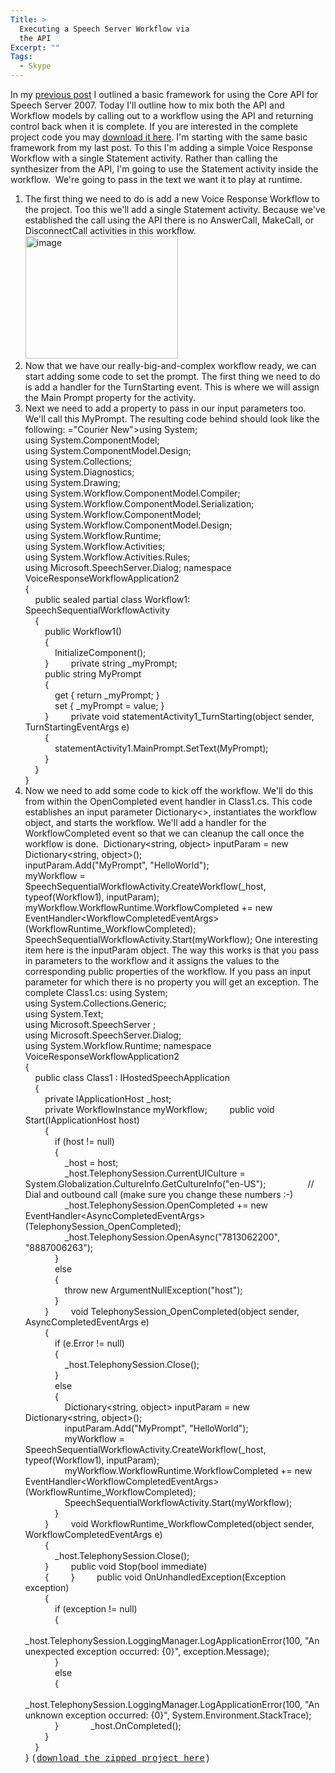 ```yaml
---
Title: >
  Executing a Speech Server Workflow via
  the API
Excerpt: ""
Tags:
  - Skype
---
```

In my <a href="http://weblogs.asp.net/mlafleur/archive/2008/07/09/getting-started-with-the-speech-server-2007-api.aspx" target="_blank">previous post</a> I outlined a basic framework for using the Core API for Speech Server 2007. Today I'll outline how to mix both the API and Workflow models by calling out to a workflow using the API and returning control back when it is complete. 
  If you are interested in the complete project code you may <a href="http://www.massivescale.com/sample_code/VoiceResponseWorkflowApplication2.zip" target="_blank">download it here</a>. 
  I'm starting with the same basic framework from my last post. To this I'm adding a simple Voice Response Workflow with a single Statement activity. Rather than calling the synthesizer from the API, I'm going to use the Statement activity inside the workflow.&#160; We're going to pass in the text we want it to play at runtime. 
  1) The first thing we need to do is add a new Voice Response Workflow to the project. Too this we'll add a single Statement activity. Because we've established the call using the API there is no AnswerCall, MakeCall, or DisconnectCall activities in this workflow.
  <a href="http://weblogs.asp.net/blogs/mlafleur/WindowsLiveWriter/ExecutingaSpeechServerWorkflowviatheAPI_102B2/image_2.png"><img style="border-top-width: 0px; border-left-width: 0px; border-bottom-width: 0px; border-right-width: 0px" height="196" alt="image" src="http://weblogs.asp.net/blogs/mlafleur/WindowsLiveWriter/ExecutingaSpeechServerWorkflowviatheAPI_102B2/image_thumb.png" width="244" border="0" /></a> 
  &#160;
  2) Now that we have our really-big-and-complex workflow ready, we can start adding some code to set the prompt. The first thing we need to do is add a handler for the TurnStarting event. This is where we will assign the Main Prompt property for the activity.
  3) Next we need to add a property to pass in our input parameters too. We'll call this MyPrompt. The resulting code behind should look like the following:
  ="Courier New">using System;      <br />using System.ComponentModel;       <br />using System.ComponentModel.Design;       <br />using System.Collections;       <br />using System.Diagnostics;       <br />using System.Drawing;       <br />using System.Workflow.ComponentModel.Compiler;       <br />using System.Workflow.ComponentModel.Serialization;       <br />using System.Workflow.ComponentModel;       <br />using System.Workflow.ComponentModel.Design;       <br />using System.Workflow.Runtime;       <br />using System.Workflow.Activities;       <br />using System.Workflow.Activities.Rules;       <br />using Microsoft.SpeechServer.Dialog; </font>
  namespace VoiceResponseWorkflowApplication2      <br />{       <br />&#160;&#160;&#160; public sealed partial class Workflow1: SpeechSequentialWorkflowActivity       <br />&#160;&#160;&#160; {       <br />&#160;&#160;&#160;&#160;&#160;&#160;&#160; public Workflow1()       <br />&#160;&#160;&#160;&#160;&#160;&#160;&#160; {       <br />&#160;&#160;&#160;&#160;&#160;&#160;&#160;&#160;&#160;&#160;&#160; InitializeComponent();&#160;&#160;&#160;&#160;&#160;&#160;&#160;&#160;&#160;&#160;&#160; <br />&#160;&#160;&#160;&#160;&#160;&#160;&#160; } 
  &#160;&#160;&#160;&#160;&#160;&#160;&#160; private string _myPrompt;      <br />&#160;&#160;&#160;&#160;&#160;&#160;&#160; public string MyPrompt       <br />&#160;&#160;&#160;&#160;&#160;&#160;&#160; {       <br />&#160;&#160;&#160;&#160;&#160;&#160;&#160;&#160;&#160;&#160;&#160; get { return _myPrompt; }       <br />&#160;&#160;&#160;&#160;&#160;&#160;&#160;&#160;&#160;&#160;&#160; set { _myPrompt = value; }       <br />&#160;&#160;&#160;&#160;&#160;&#160;&#160; } 
  &#160;&#160;&#160;&#160;&#160;&#160;&#160; private void statementActivity1_TurnStarting(object sender, TurnStartingEventArgs e)      <br />&#160;&#160;&#160;&#160;&#160;&#160;&#160; {       <br />&#160;&#160;&#160;&#160;&#160;&#160;&#160;&#160;&#160;&#160;&#160; statementActivity1.MainPrompt.SetText(MyPrompt);       <br />&#160;&#160;&#160;&#160;&#160;&#160;&#160; }       <br />&#160;&#160;&#160; }       <br />}
  4) Now we need to add some code to kick off the workflow. We'll do this from within the OpenCompleted event handler in Class1.cs. This code establishes an input parameter Dictionary&lt;&gt;, instantiates the workflow object, and starts the workflow. We'll add a handler for the WorkflowCompleted event so that we can cleanup the call once the workflow is done.&#160; 
  Dictionary&lt;string, object&gt; inputParam = new Dictionary&lt;string, object&gt;();      <br />inputParam.Add("MyPrompt", "HelloWorld");       <br />myWorkflow = SpeechSequentialWorkflowActivity.CreateWorkflow(_host, typeof(Workflow1), inputParam);       <br />myWorkflow.WorkflowRuntime.WorkflowCompleted += new EventHandler&lt;WorkflowCompletedEventArgs&gt;(WorkflowRuntime_WorkflowCompleted);       <br />SpeechSequentialWorkflowActivity.Start(myWorkflow);
  One interesting item here is the inputParam object. The way this works is that you pass in parameters to the workflow and it assigns the values to the corresponding public properties of the workflow. If you pass an input parameter for which there is no property you will get an exception. 
  The complete Class1.cs: 
  using System;      <br />using System.Collections.Generic;       <br />using System.Text;       <br />using Microsoft.SpeechServer ;       <br />using Microsoft.SpeechServer.Dialog;       <br />using System.Workflow.Runtime; 
  namespace VoiceResponseWorkflowApplication2      <br />{       <br />&#160;&#160;&#160; public class Class1 : IHostedSpeechApplication       <br />&#160;&#160;&#160; {       <br />&#160;&#160;&#160;&#160;&#160;&#160;&#160; private IApplicationHost _host;       <br />&#160;&#160;&#160;&#160;&#160;&#160;&#160; private WorkflowInstance myWorkflow; 
  &#160;&#160;&#160;&#160;&#160;&#160;&#160; public void Start(IApplicationHost host)      <br />&#160;&#160;&#160;&#160;&#160;&#160;&#160; {       <br />&#160;&#160;&#160;&#160;&#160;&#160;&#160;&#160;&#160;&#160;&#160; if (host != null)       <br />&#160;&#160;&#160;&#160;&#160;&#160;&#160;&#160;&#160;&#160;&#160; {       <br />&#160;&#160;&#160;&#160;&#160;&#160;&#160;&#160;&#160;&#160;&#160;&#160;&#160;&#160;&#160; _host = host;       <br />&#160;&#160;&#160;&#160;&#160;&#160;&#160;&#160;&#160;&#160;&#160;&#160;&#160;&#160;&#160; _host.TelephonySession.CurrentUICulture = System.Globalization.CultureInfo.GetCultureInfo("en-US"); 
  &#160;&#160;&#160;&#160;&#160;&#160;&#160;&#160;&#160;&#160;&#160;&#160;&#160;&#160;&#160; // Dial and outbound call (make sure you change these numbers :-)      <br />&#160;&#160;&#160;&#160;&#160;&#160;&#160;&#160;&#160;&#160;&#160;&#160;&#160;&#160;&#160; _host.TelephonySession.OpenCompleted += new EventHandler&lt;AsyncCompletedEventArgs&gt;(TelephonySession_OpenCompleted);       <br />&#160;&#160;&#160;&#160;&#160;&#160;&#160;&#160;&#160;&#160;&#160;&#160;&#160;&#160;&#160; _host.TelephonySession.OpenAsync("7813062200", "8887006263");       <br />&#160;&#160;&#160;&#160;&#160;&#160;&#160;&#160;&#160;&#160;&#160; }       <br />&#160;&#160;&#160;&#160;&#160;&#160;&#160;&#160;&#160;&#160;&#160; else       <br />&#160;&#160;&#160;&#160;&#160;&#160;&#160;&#160;&#160;&#160;&#160; {       <br />&#160;&#160;&#160;&#160;&#160;&#160;&#160;&#160;&#160;&#160;&#160;&#160;&#160;&#160;&#160; throw new ArgumentNullException("host");       <br />&#160;&#160;&#160;&#160;&#160;&#160;&#160;&#160;&#160;&#160;&#160; }       <br />&#160;&#160;&#160;&#160;&#160;&#160;&#160; } 
  &#160;&#160;&#160;&#160;&#160;&#160;&#160; void TelephonySession_OpenCompleted(object sender, AsyncCompletedEventArgs e)      <br />&#160;&#160;&#160;&#160;&#160;&#160;&#160; {       <br />&#160;&#160;&#160;&#160;&#160;&#160;&#160;&#160;&#160;&#160;&#160; if (e.Error != null)       <br />&#160;&#160;&#160;&#160;&#160;&#160;&#160;&#160;&#160;&#160;&#160; {       <br />&#160;&#160;&#160;&#160;&#160;&#160;&#160;&#160;&#160;&#160;&#160;&#160;&#160;&#160;&#160; _host.TelephonySession.Close();       <br />&#160;&#160;&#160;&#160;&#160;&#160;&#160;&#160;&#160;&#160;&#160; }       <br />&#160;&#160;&#160;&#160;&#160;&#160;&#160;&#160;&#160;&#160;&#160; else       <br />&#160;&#160;&#160;&#160;&#160;&#160;&#160;&#160;&#160;&#160;&#160; {       <br />&#160;&#160;&#160;&#160;&#160;&#160;&#160;&#160;&#160;&#160;&#160;&#160;&#160;&#160;&#160; Dictionary&lt;string, object&gt; inputParam = new Dictionary&lt;string, object&gt;();       <br />&#160;&#160;&#160;&#160;&#160;&#160;&#160;&#160;&#160;&#160;&#160;&#160;&#160;&#160;&#160; inputParam.Add("MyPrompt", "HelloWorld");       <br />&#160;&#160;&#160;&#160;&#160;&#160;&#160;&#160;&#160;&#160;&#160;&#160;&#160;&#160;&#160; myWorkflow = SpeechSequentialWorkflowActivity.CreateWorkflow(_host, typeof(Workflow1), inputParam);       <br />&#160;&#160;&#160;&#160;&#160;&#160;&#160;&#160;&#160;&#160;&#160;&#160;&#160;&#160;&#160; myWorkflow.WorkflowRuntime.WorkflowCompleted += new EventHandler&lt;WorkflowCompletedEventArgs&gt;(WorkflowRuntime_WorkflowCompleted);       <br />&#160;&#160;&#160;&#160;&#160;&#160;&#160;&#160;&#160;&#160;&#160;&#160;&#160;&#160;&#160; SpeechSequentialWorkflowActivity.Start(myWorkflow);       <br />&#160;&#160;&#160;&#160;&#160;&#160;&#160;&#160;&#160;&#160;&#160; }       <br />&#160;&#160;&#160;&#160;&#160;&#160;&#160; } 
  &#160;&#160;&#160;&#160;&#160;&#160;&#160; void WorkflowRuntime_WorkflowCompleted(object sender, WorkflowCompletedEventArgs e)      <br />&#160;&#160;&#160;&#160;&#160;&#160;&#160; {       <br />&#160;&#160;&#160;&#160;&#160;&#160;&#160;&#160;&#160;&#160;&#160; _host.TelephonySession.Close();       <br />&#160;&#160;&#160;&#160;&#160;&#160;&#160; } 
  &#160;&#160;&#160;&#160;&#160;&#160;&#160; public void Stop(bool immediate)      <br />&#160;&#160;&#160;&#160;&#160;&#160;&#160; { 
  &#160;&#160;&#160;&#160;&#160;&#160;&#160; } 
  &#160;&#160;&#160;&#160;&#160;&#160;&#160; public void OnUnhandledException(Exception exception)      <br />&#160;&#160;&#160;&#160;&#160;&#160;&#160; {       <br />&#160;&#160;&#160;&#160;&#160;&#160;&#160;&#160;&#160;&#160;&#160; if (exception != null)       <br />&#160;&#160;&#160;&#160;&#160;&#160;&#160;&#160;&#160;&#160;&#160; {       <br />&#160;&#160;&#160;&#160;&#160;&#160;&#160;&#160;&#160;&#160;&#160;&#160;&#160;&#160;&#160; _host.TelephonySession.LoggingManager.LogApplicationError(100, "An unexpected exception occurred: {0}", exception.Message);       <br />&#160;&#160;&#160;&#160;&#160;&#160;&#160;&#160;&#160;&#160;&#160; }       <br />&#160;&#160;&#160;&#160;&#160;&#160;&#160;&#160;&#160;&#160;&#160; else       <br />&#160;&#160;&#160;&#160;&#160;&#160;&#160;&#160;&#160;&#160;&#160; {       <br />&#160;&#160;&#160;&#160;&#160;&#160;&#160;&#160;&#160;&#160;&#160;&#160;&#160;&#160;&#160; _host.TelephonySession.LoggingManager.LogApplicationError(100, "An unknown exception occurred: {0}", System.Environment.StackTrace);       <br />&#160;&#160;&#160;&#160;&#160;&#160;&#160;&#160;&#160;&#160;&#160; } 
  &#160;&#160;&#160;&#160;&#160;&#160;&#160;&#160;&#160;&#160;&#160; _host.OnCompleted();      <br />&#160;&#160;&#160;&#160;&#160;&#160;&#160; }       <br />&#160;&#160;&#160; }       <br />}
  <font face="Courier New">(<a href="http://www.massivescale.com/sample_code/VoiceResponseWorkflowApplication2.zip" target="_blank">download the zipped project here</a>)
